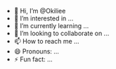 - 👋 Hi, I’m @Okiliee
- 👀 I’m interested in ...
- 🌱 I’m currently learning ...
- 💞️ I’m looking to collaborate on ...
- 📫 How to reach me ...
- 😄 Pronouns: ...
- ⚡ Fun fact: ...

<!---
Okiliee/Okiliee is a ✨ special ✨ repository because its `README.md` (this file) appears on your GitHub profile.
You can click the Preview link to take a look at your changes.
--->
